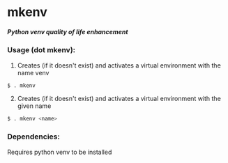 # mkenv

##### Python venv quality of life enhancement

### Usage (dot mkenv):

1. Creates (if it doesn't exist) and activates a virtual environment with the name venv

``` bash
$ . mkenv
```

2. Creates (if it doesn't exist) and activates a virtual environment with the given name

``` bash
$ . mkenv <name>
```

### Dependencies:

Requires python venv to be installed
